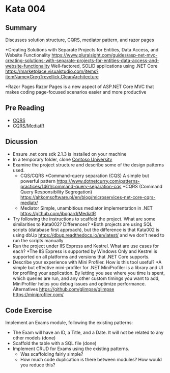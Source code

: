 # Kata 004

## Summary
Discusses solution structure, CQRS, mediator pattern, and razor pages

*Creating Solutions with Separate Projects for Entities, Data Access, and Website Functionality
https://www.pluralsight.com/guides/asp-net-mvc-creating-solutions-with-separate-projects-for-entities-data-access-and-website-functionality
Well-factored, SOLID applications using .NET Core
https://marketplace.visualstudio.com/items?itemName=GregTrevellick.CleanArchitecture

*Razor Pages
Razor Pages is a new aspect of ASP.NET Core MVC that makes coding page-focused scenarios easier and more productive

## Pre Reading
- [CQRS](https://docs.microsoft.com/en-us/azure/architecture/patterns/cqrs)
- [CQRS/MediatR](https://www.stevejgordon.co.uk/cqrs-using-mediatr-asp-net-core)

## Dicussion
- Ensure .net core sdk 2.1.3 is installed on your machine
- In a temporary folder, clone [Contoso University](https://github.com/jbogard/ContosoUniversityDotNetCore-Pages)
- Examine the project structure and describe some of the design patterns used.
    - CQS/CQRS 
    *Command–query separation (CQS) A simple but powerful pattern
    https://www.dotnetcurry.com/patterns-practices/1461/command-query-separation-cqs
    *CQRS (Command Query Responsibility Segregation)
    https://altkomsoftware.pl/en/blog/microservices-net-core-cqrs-mediatr/
    - Mediator
    Simple, unambitious mediator implementation in .NET
    https://github.com/jbogard/MediatR
- Try following the instructions to scaffold the project. What are some similarities to Kata002? Differences? 
*Both projects are using SQL scripts (database first approach), but the difference is that Kata002 is using dbUp https://dbup.readthedocs.io/en/latest/ and we don't need to run the scripts manually 
- Run the project under IIS Express and Kestrel. What are use cases for each? 
*The IIS Express is supported by Windows Only and Kestrel is supported on all platforms and versions that .NET Core supports.
- Describe your experience with Mini Profiler. How is this tool useful?
*A simple but effective mini-profiler for .NET
MiniProfiler is a library and UI for profiling your application. By letting you see where you time is spent, which queries are run, and any other custom timings you want to add, MiniProfiler helps you debug issues and optimize performance.
Alternatives
https://github.com/glimpse/glimpse
https://miniprofiler.com/

## Code Exercise
Implement an Exams module, following the existing patterns:
- The Exam will have an ID, a Title, and a Date. It will not be related to any other models (done)
- Scaffold the table with a SQL file (done)
- Implement CRUD for Exams using the existing patterns.
    * Was scaffolding fairly simple?
    * How much code duplication is there between modules? How would you reduce this?
